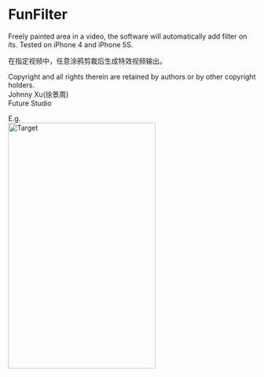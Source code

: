 # FunFilter
Freely painted area in a video, the software will automatically add filter on its. Tested on iPhone 4 and iPhone 5S.

在指定视频中，任意涂鸦剪裁后生成特效视频输出。    

Copyright and all rights therein are retained by authors or by other copyright holders.   
Johnny Xu(徐景周)     
Future Studio      

E.g.       
<img src="https://github.com/xujingzhou/FunFilter/blob/master/Resource/Demo/Demo.gif" width = "300" height = "500" alt="Target" align=center />
